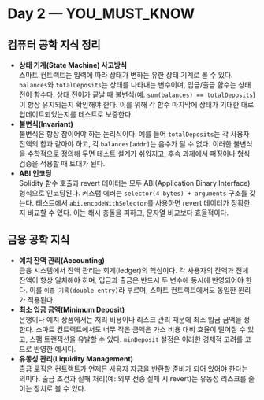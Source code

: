 # Day 2 — YOU_MUST_KNOW

## 컴퓨터 공학 지식 정리
- **상태 기계(State Machine) 사고방식**  
  스마트 컨트랙트는 입력에 따라 상태가 변하는 유한 상태 기계로 볼 수 있다. `balances`와 `totalDeposits`는 상태를 나타내는 변수이며, 입금/출금 함수는 상태 전이 함수다. 상태 전이가 끝날 때 불변식(예: `sum(balances) == totalDeposits`)이 항상 유지되는지 확인해야 한다. 이를 위해 각 함수 마지막에 상태가 기대한 대로 업데이트되었는지를 테스트로 보증한다.
- **불변식(Invariant)**  
  불변식은 항상 참이어야 하는 논리식이다. 예를 들어 `totalDeposits`는 각 사용자 잔액의 합과 같아야 하고, 각 `balances[addr]`는 음수가 될 수 없다. 이러한 불변식을 수학적으로 정의해 두면 테스트 설계가 쉬워지고, 후속 과제에서 퍼징이나 형식 검증을 적용할 때 토대가 된다.
- **ABI 인코딩**  
  Solidity 함수 호출과 revert 데이터는 모두 ABI(Application Binary Interface) 형식으로 인코딩된다. 커스텀 에러는 `selector(4 bytes) + arguments` 구조를 갖는다. 테스트에서 `abi.encodeWithSelector`를 사용하면 revert 데이터가 정확한지 비교할 수 있다. 이는 해시 충돌을 피하고, 문자열 비교보다 효율적이다.

## 금융 공학 지식
- **예치 잔액 관리(Accounting)**  
  금융 시스템에서 잔액 관리는 회계(ledger)의 핵심이다. 각 사용자의 잔액과 전체 잔액이 항상 일치해야 하며, 입금과 출금은 반드시 두 변수에 동시에 반영되어야 한다. 이를 `이중 기록(double-entry)`라 부르며, 스마트 컨트랙트에서도 동일한 원리가 적용된다.
- **최소 입금 금액(Minimum Deposit)**  
  은행이나 예치 상품에서는 처리 비용이나 리스크 관리 때문에 최소 입금 금액을 정한다. 스마트 컨트랙트에서도 너무 작은 금액은 가스 비용 대비 효율이 떨어질 수 있고, 스팸 트랜잭션을 유발할 수 있다. `minDeposit` 설정은 이러한 경제적 고려를 코드로 반영한 예시다.
- **유동성 관리(Liquidity Management)**  
  출금 로직은 컨트랙트가 언제든 사용자 자금을 반환할 준비가 되어 있어야 한다는 의미다. 출금 조건과 실패 처리(예: 외부 전송 실패 시 revert)는 유동성 리스크를 줄이는 장치로 볼 수 있다.
